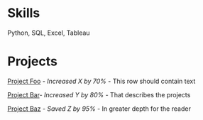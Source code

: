 # Skills
Python, SQL, Excel, Tableau<br>

# Projects
[Project Foo]('') - _Increased X by 70%_ - This row should contain text<br>

[Project Bar]('')- _Increased Y by 80%_ - That describes the projects<br>

[Project Baz]('') - _Saved Z by 95%_ - In greater depth for the reader<br>
